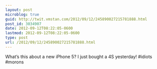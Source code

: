 ```yaml
---
layout: post
microblog: true
guid: http://twit.vmstan.com/2012/09/12/245890027215781888.html
post_id: 3034907
date: 2012-09-12T08:22:05-0600
lastmod: 2012-09-12T08:22:05-0600
type: post
url: /2012/09/12/245890027215781888.html
---
```

What’s this about a new iPhone 5? I just bought a 4S yesterday! #idiots #morons
